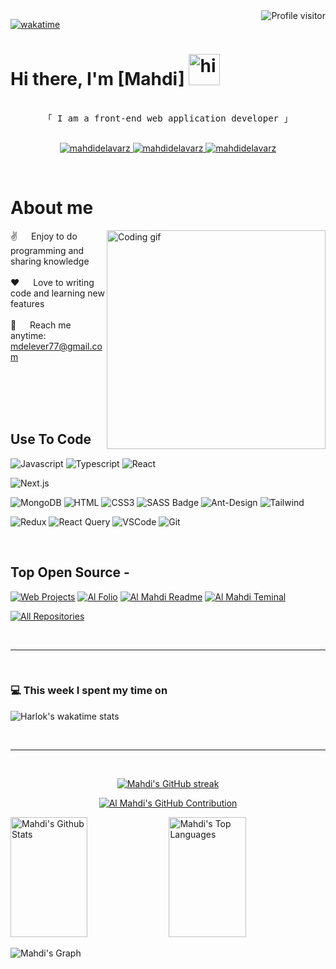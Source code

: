 
<a href="https://komarev.com/ghpvc/?username=mahdidelavarz">
  <img align="right" src="https://komarev.com/ghpvc/?username=mahdidelavarz&label=Visitors&color=0e75b6&style=flat" alt="Profile visitor" />
</a>

[![wakatime](https://wakatime.com/badge/user/eebb3dd8-d9b2-40de-9b88-6fd6cac99dbc.svg)](https://wakatime.com/@eebb3dd8-d9b2-40de-9b88-6fd6cac99dbc)

<!-- Intro  -->

# Hi there, I'm [Mahdi] <img alt="hi" width="50px" src="https://camo.githubusercontent.com/e8e7b06ecf583bc040eb60e44eb5b8e0ecc5421320a92929ce21522dbc34c891/68747470733a2f2f6d656469612e67697068792e636f6d2f6d656469612f6876524a434c467a6361737252346961377a2f67697068792e676966" />

<p align="center"> 
  <samp>
    <br>
    「 I am a front-end web application developer  」
    <br>
    <br>
  </samp>
</p>

<p align="center">
 <a href="https://linkedin.com/in/mahdi-delavar-5338ba280" target="_blank">
  <img src="https://img.shields.io/badge/LinkedIn-0077B5?style=for-the-badge&logo=linkedin&logoColor=white" alt="mahdidelavarz"/>
 </a>
 <a href="https://instagram.com/mahdidelavarz_dev" target="_blank">
  <img src="https://img.shields.io/badge/Instagram-fe4164?style=for-the-badge&logo=instagram&logoColor=white" alt="mahdidelavarz" />
 </a> 
 <a href="https://facebook.com/mahdi.delavar.79?mibextid=ZbWKwl" target="_blank">
  <img src="https://img.shields.io/badge/Facebook-20BEFF?&style=for-the-badge&logo=facebook&logoColor=white" alt="mahdidelavarz"  />
  </a> 
</p>
<br />

<!-- About Section -->

# About me

<p>
 <img align="right" width="350" src="/assets/programmer.gif" alt="Coding gif" />
  
 ✌️ &emsp; Enjoy to do programming and sharing knowledge <br/><br/>
 ❤️ &emsp; Love to writing code and learning new features<br/><br/>
 📧 &emsp; Reach me anytime: mdelever77@gmail.com<br/><br/>

</p>

<br/>
<br/>
<br/>

## Use To Code

![Javascript](https://img.shields.io/badge/Javascript-F0DB4F?style=for-the-badge&labelColor=black&logo=javascript&logoColor=F0DB4F)
![Typescript](https://img.shields.io/badge/Typescript-007acc?style=for-the-badge&labelColor=black&logo=typescript&logoColor=007acc)
![React](https://img.shields.io/badge/-React-61DBFB?style=for-the-badge&labelColor=black&logo=react&logoColor=61DBFB)

<!-- ![React Native](https://img.shields.io/badge/React_Native-20232A?style=for-the-badge&logo=react&logoColor=61DAFB) -->

![Next.js](https://img.shields.io/badge/next.js-000000?style=for-the-badge&logo=nextdotjs&logoColor=white)

<!-- ![Nodejs](https://img.shields.io/badge/Nodejs-3C873A?style=for-the-badge&labelColor=black&logo=node.js&logoColor=3C873A) -->
<!-- ![Express.js](https://img.shields.io/badge/Express.js-000000?style=for-the-badge&logo=express&logoColor=white) -->

![MongoDB](https://img.shields.io/badge/MongoDB-4EA94B?style=for-the-badge&logo=mongodb&logoColor=white)
![HTML](https://img.shields.io/badge/HTML5-E34F26?style=for-the-badge&logo=html5&logoColor=white)
![CSS3](https://img.shields.io/badge/CSS3-1572B6?style=for-the-badge&logo=css3&logoColor=white)
![SASS Badge](https://img.shields.io/badge/Sass-CC6699?style=for-the-badge&logo=sass&logoColor=white)
![Ant-Design](https://img.shields.io/badge/AntDesign-0170FE?style=for-the-badge&logo=antdesign&logoColor=white)
![Tailwind](https://img.shields.io/badge/Tailwind_CSS-092749?style=for-the-badge&logo=tailwindcss&logoColor=06B6D4&labelColor=000000)

<!-- ![Bootstrap](https://img.shields.io/badge/Bootstrap-563D7C?style=for-the-badge&logo=bootstrap&logoColor=white) -->
<!-- ![Strapi](https://img.shields.io/badge/strapi-2E7EEA?style=for-the-badge&logo=strapi&logoColor=white) -->
<!-- ![Markdown](https://img.shields.io/badge/Markdown-000000?style=for-the-badge&logo=markdown&logoColor=white) -->

![Redux](https://img.shields.io/badge/Redux-593D88?style=for-the-badge&logo=redux&logoColor=white)
![React Query](https://img.shields.io/badge/-React_Query-FF4154?style=for-the-badge&logo=react%20query&logoColor=white)
![VSCode](https://img.shields.io/badge/Visual_Studio-0078d7?style=for-the-badge&logo=visual%20studio&logoColor=white)
![Git](https://img.shields.io/badge/Git-F05032?style=for-the-badge&logo=git&logoColor=white)

<!-- https://github.com/mahdidelavarz/Digitize-React -->
<br/>

## Top Open Source -

[![Web Projects](https://github-readme-stats.vercel.app/api/pin/?username=mahdidelavarz&repo=Digitize-React&border_color=7F3FBF&bg_color=0D1117&title_color=C9D1D9&text_color=8B949E&icon_color=7F3FBF)](https://github.com/mahdidelavarz/Digitize-React)
[![Al Folio](https://github-readme-stats.vercel.app/api/pin/?username=mahdidelavarz&repo=freelancering-App&border_color=7F3FBF&bg_color=0D1117&title_color=C9D1D9&text_color=8B949E&icon_color=7F3FBF)](https://github.com/mahdidelavarz/freelancering-App)
[![Al Mahdi Readme](https://github-readme-stats.vercel.app/api/pin/?username=mahdidelavarz&repo=Booking-Hotel-App&border_color=7F3FBF&bg_color=0D1117&title_color=C9D1D9&text_color=8B949E&icon_color=7F3FBF)](https://github.com/mahdidelavarz/Booking-Hotel-App)
[![Al Mahdi Teminal](https://github-readme-stats.vercel.app/api/pin/?username=mahdidelavarz&repo=portfolios&border_color=7F3FBF&bg_color=0D1117&title_color=C9D1D9&text_color=8B949E&icon_color=7F3FBF)](https://github.com/mahdidelavarz/portfolios)

<p align="left">
  <a href="https://github.com/mahdidelavarz?tab=repositories" target="_blank"><img alt="All Repositories" title="All Repositories" src="https://img.shields.io/badge/-All%20Repos-2962FF?style=for-the-badge&logo=koding&logoColor=white"/></a>
</p>

<br/>
<hr/>
<br/>

### 💻 This week I spent my time on
![Harlok's wakatime stats](https://github-readme-stats.vercel.app/api/wakatime?username=mahdidelavarz&v=2)

<br/>
<hr/>
<br/>
<p align="center">
  <a href="https://github.com/mahdidelavarz">
    <img src="https://github-readme-streak-stats.herokuapp.com/?user=mahdidelavarz&theme=radical&border=7F3FBF&background=0D1117" alt="Mahdi's GitHub streak"/>
  </a>
</p>

<p align="center">
  <a href="https://github.com/mahdidelavarz">
    <img src="https://github-profile-summary-cards.vercel.app/api/cards/profile-details?username=mahdidelavarz&theme=radical" alt="Al Mahdi's GitHub Contribution"/>
  </a>
</p>

<a> 
    <a href="https://github.com/mahdidelavarz"><img alt="Mahdi's Github Stats" src="https://denvercoder1-github-readme-stats.vercel.app/api?username=mahdidelavarz&show_icons=true&count_private=true&theme=react&border_color=7F3FBF&bg_color=0D1117&title_color=F85D7F&icon_color=F8D866" height="192px" width="49.5%"/></a>
  <a href="https://github.com/mahdidelavarz"><img alt="Mahdi's Top Languages" src="https://denvercoder1-github-readme-stats.vercel.app/api/top-langs/?username=mahdidelavarz&langs_count=8&layout=compact&theme=react&border_color=7F3FBF&bg_color=0D1117&title_color=F85D7F&icon_color=F8D866" height="192px" width="49.5%"/></a>
  <br/>
</a>

![Mahdi's Graph](https://github-readme-activity-graph.vercel.app/graph?username=mahdidelavarz&custom_title=Mahdi's%20GitHub%20Activity%20Graph&bg_color=0D1117&color=7F3FBF&line=7F3FBF&point=7F3FBF&area_color=FFFFFF&title_color=FFFFFF&area=true)



